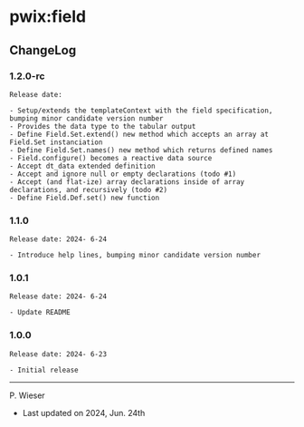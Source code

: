 # pwix:field

## ChangeLog

### 1.2.0-rc

    Release date:

    - Setup/extends the templateContext with the field specification, bumping minor candidate version number
    - Provides the data type to the tabular output
    - Define Field.Set.extend() new method which accepts an array at Field.Set instanciation
    - Define Field.Set.names() new method which returns defined names
    - Field.configure() becomes a reactive data source
    - Accept dt_data extended definition
    - Accept and ignore null or empty declarations (todo #1)
    - Accept (and flat-ize) array declarations inside of array declarations, and recursively (todo #2)
    - Define Field.Def.set() new function

### 1.1.0

    Release date: 2024- 6-24

    - Introduce help lines, bumping minor candidate version number

### 1.0.1

    Release date: 2024- 6-24

    - Update README

### 1.0.0

    Release date: 2024- 6-23

    - Initial release

---
P. Wieser
- Last updated on 2024, Jun. 24th
